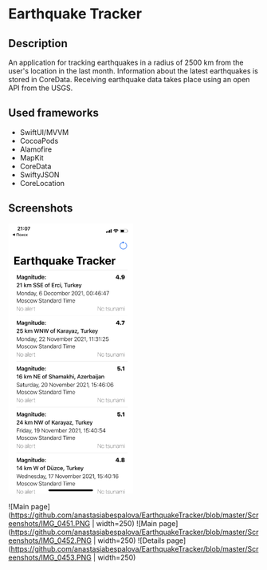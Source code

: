 # Earthquake Tracker
## Description
An application for tracking earthquakes in a radius of 2500 km from the user's location in the last month. Information about the latest earthquakes is stored in CoreData. Receiving earthquake data takes place using an open API from the USGS.
## Used frameworks
- SwiftUI/MVVM
- CocoaPods
- Alamofire
- MapKit
- CoreData
- SwiftyJSON
- CoreLocation

## Screenshots
<img src="https://github.com/anastasiabespalova/EarthquakeTracker/blob/master/Screenshots/IMG_0451.PNG" width=250>


![Main page](https://github.com/anastasiabespalova/EarthquakeTracker/blob/master/Screenshots/IMG_0451.PNG | width=250)
![Main page](https://github.com/anastasiabespalova/EarthquakeTracker/blob/master/Screenshots/IMG_0452.PNG | width=250)
![Details page](https://github.com/anastasiabespalova/EarthquakeTracker/blob/master/Screenshots/IMG_0453.PNG | width=250)


